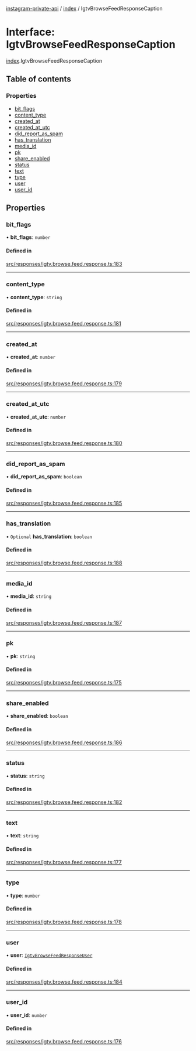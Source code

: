[instagram-private-api](../../README.md) / [index](../../modules/index.md) / IgtvBrowseFeedResponseCaption

# Interface: IgtvBrowseFeedResponseCaption

[index](../../modules/index.md).IgtvBrowseFeedResponseCaption

## Table of contents

### Properties

- [bit\_flags](IgtvBrowseFeedResponseCaption.md#bit_flags)
- [content\_type](IgtvBrowseFeedResponseCaption.md#content_type)
- [created\_at](IgtvBrowseFeedResponseCaption.md#created_at)
- [created\_at\_utc](IgtvBrowseFeedResponseCaption.md#created_at_utc)
- [did\_report\_as\_spam](IgtvBrowseFeedResponseCaption.md#did_report_as_spam)
- [has\_translation](IgtvBrowseFeedResponseCaption.md#has_translation)
- [media\_id](IgtvBrowseFeedResponseCaption.md#media_id)
- [pk](IgtvBrowseFeedResponseCaption.md#pk)
- [share\_enabled](IgtvBrowseFeedResponseCaption.md#share_enabled)
- [status](IgtvBrowseFeedResponseCaption.md#status)
- [text](IgtvBrowseFeedResponseCaption.md#text)
- [type](IgtvBrowseFeedResponseCaption.md#type)
- [user](IgtvBrowseFeedResponseCaption.md#user)
- [user\_id](IgtvBrowseFeedResponseCaption.md#user_id)

## Properties

### bit\_flags

• **bit\_flags**: `number`

#### Defined in

[src/responses/igtv.browse.feed.response.ts:183](https://github.com/Nerixyz/instagram-private-api/blob/0e0721c/src/responses/igtv.browse.feed.response.ts#L183)

___

### content\_type

• **content\_type**: `string`

#### Defined in

[src/responses/igtv.browse.feed.response.ts:181](https://github.com/Nerixyz/instagram-private-api/blob/0e0721c/src/responses/igtv.browse.feed.response.ts#L181)

___

### created\_at

• **created\_at**: `number`

#### Defined in

[src/responses/igtv.browse.feed.response.ts:179](https://github.com/Nerixyz/instagram-private-api/blob/0e0721c/src/responses/igtv.browse.feed.response.ts#L179)

___

### created\_at\_utc

• **created\_at\_utc**: `number`

#### Defined in

[src/responses/igtv.browse.feed.response.ts:180](https://github.com/Nerixyz/instagram-private-api/blob/0e0721c/src/responses/igtv.browse.feed.response.ts#L180)

___

### did\_report\_as\_spam

• **did\_report\_as\_spam**: `boolean`

#### Defined in

[src/responses/igtv.browse.feed.response.ts:185](https://github.com/Nerixyz/instagram-private-api/blob/0e0721c/src/responses/igtv.browse.feed.response.ts#L185)

___

### has\_translation

• `Optional` **has\_translation**: `boolean`

#### Defined in

[src/responses/igtv.browse.feed.response.ts:188](https://github.com/Nerixyz/instagram-private-api/blob/0e0721c/src/responses/igtv.browse.feed.response.ts#L188)

___

### media\_id

• **media\_id**: `string`

#### Defined in

[src/responses/igtv.browse.feed.response.ts:187](https://github.com/Nerixyz/instagram-private-api/blob/0e0721c/src/responses/igtv.browse.feed.response.ts#L187)

___

### pk

• **pk**: `string`

#### Defined in

[src/responses/igtv.browse.feed.response.ts:175](https://github.com/Nerixyz/instagram-private-api/blob/0e0721c/src/responses/igtv.browse.feed.response.ts#L175)

___

### share\_enabled

• **share\_enabled**: `boolean`

#### Defined in

[src/responses/igtv.browse.feed.response.ts:186](https://github.com/Nerixyz/instagram-private-api/blob/0e0721c/src/responses/igtv.browse.feed.response.ts#L186)

___

### status

• **status**: `string`

#### Defined in

[src/responses/igtv.browse.feed.response.ts:182](https://github.com/Nerixyz/instagram-private-api/blob/0e0721c/src/responses/igtv.browse.feed.response.ts#L182)

___

### text

• **text**: `string`

#### Defined in

[src/responses/igtv.browse.feed.response.ts:177](https://github.com/Nerixyz/instagram-private-api/blob/0e0721c/src/responses/igtv.browse.feed.response.ts#L177)

___

### type

• **type**: `number`

#### Defined in

[src/responses/igtv.browse.feed.response.ts:178](https://github.com/Nerixyz/instagram-private-api/blob/0e0721c/src/responses/igtv.browse.feed.response.ts#L178)

___

### user

• **user**: [`IgtvBrowseFeedResponseUser`](IgtvBrowseFeedResponseUser.md)

#### Defined in

[src/responses/igtv.browse.feed.response.ts:184](https://github.com/Nerixyz/instagram-private-api/blob/0e0721c/src/responses/igtv.browse.feed.response.ts#L184)

___

### user\_id

• **user\_id**: `number`

#### Defined in

[src/responses/igtv.browse.feed.response.ts:176](https://github.com/Nerixyz/instagram-private-api/blob/0e0721c/src/responses/igtv.browse.feed.response.ts#L176)
